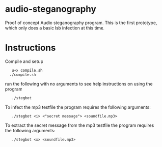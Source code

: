 # audio-steganography

Proof of concept Audio steganography program. This is the first prototype, which only does a basic lsb infection at this time.

# Instructions

Compile and setup

       u+x compile.sh
      ./compile.sh
      
run the following with no arguments to see help instructions on using the program
          
       ./stegbot
       
To infect the mp3 testfile the program requires the following arguments:

       ./stegbot <i> <"secret message"> <soundfile.mp3> 
       
To extract the secret message from the mp3 testfile the program requires the following arguments:

       ./stegbot <x> <soundfile.mp3>
       
       
